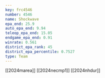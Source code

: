 ```yaml
---
key: frc4546
number: 4546
name: Shockwave
epa_end: 25.9
auto_epa_end: 9.94
teleop_epa_end: 15.05
endgame_epa_end: 0.91
winrate: 0.561
district_epa_rank: 45
district_epa_percentile: 0.7527
type: Team
---
```

[[2024marea]]
[[2024necmp1]]
[[2024nhdur]]

